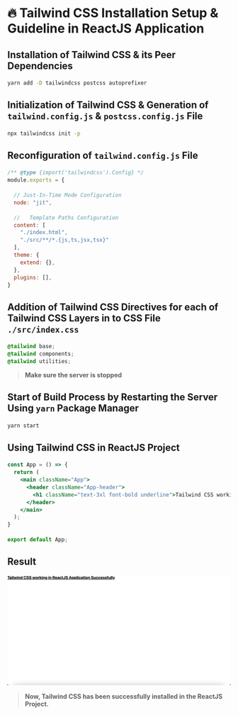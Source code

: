 # 🔥 Tailwind CSS Installation Setup & Guideline in ReactJS Application

## Installation of Tailwind CSS & its Peer Dependencies

```sh
yarn add -D tailwindcss postcss autoprefixer
```

## Initialization of Tailwind CSS & Generation of `tailwind.config.js` & `postcss.config.js` File

```sh
npx tailwindcss init -p
```

## Reconfiguration of `tailwind.config.js` File

```js
/** @type {import('tailwindcss').Config} */
module.exports = {
  
  // Just-In-Time Mode Configuration
  node: "jit",
  
  //   Template Paths Configuration
  content: [
    "./index.html",
    "./src/**/*.{js,ts,jsx,tsx}"
  ],
  theme: {
    extend: {},
  },
  plugins: [],
}
```

## Addition of Tailwind CSS Directives for each of Tailwind CSS Layers in to CSS File `./src/index.css`

```css
@tailwind base;
@tailwind components;
@tailwind utilities;
```

> **Make sure the server is stopped**

## Start of Build Process by Restarting the Server Using `yarn` Package Manager

```sh
yarn start
```

## Using Tailwind CSS in ReactJS Project

```jsx
const App = () => {
  return (
    <main className="App">
      <header className="App-header">
        <h1 className="text-3xl font-bold underline">Tailwind CSS working in ReactJS Application Successfully</h1>
      </header>
    </main>
  );
}

export default App;
```

## Result

![Website after Applying Tailwind CSS](/images/Applying-TWCSS.png)

> **Now, Tailwind CSS has been successfully installed in the ReactJS Project.**
